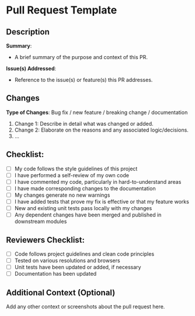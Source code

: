 # Pull Request Template

## Description

**Summary**:
- A brief summary of the purpose and context of this PR.

**Issue(s) Addressed**:
- Reference to the issue(s) or feature(s) this PR addresses.

## Changes
**Type of Changes**: Bug fix / new feature / breaking change / documentation

1. Change 1: Describe in detail what was changed or added.
2. Change 2: Elaborate on the reasons and any associated logic/decisions.
3. ...

## Checklist:

- [ ] My code follows the style guidelines of this project
- [ ] I have performed a self-review of my own code
- [ ] I have commented my code, particularly in hard-to-understand areas
- [ ] I have made corresponding changes to the documentation
- [ ] My changes generate no new warnings
- [ ] I have added tests that prove my fix is effective or that my feature works
- [ ] New and existing unit tests pass locally with my changes
- [ ] Any dependent changes have been merged and published in downstream modules

## Reviewers Checklist:
- [ ] Code follows project guidelines and clean code principles
- [ ] Tested on various resolutions and browsers
- [ ] Unit tests have been updated or added, if necessary
- [ ] Documentation has been updated

## Additional Context (Optional)

Add any other context or screenshots about the pull request here.
